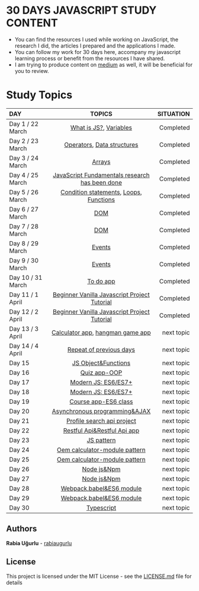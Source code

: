                               
                              
   # 30 DAYS JAVASCRIPT STUDY CONTENT
   + You can find the resources I used while working on JavaScript, the research I did, the articles I prepared and the applications I made.
   + You can follow my work for 30 days here, accompany my javascript learning process or benefit from the resources I have shared.   
   + I am trying to produce content on [medium](https://medium.com/@rabiaugurlu) as well, it will be beneficial for you to review.   


  # Study Topics

   | DAY | TOPICS | SITUATION |
   | :---         |     :---:      |          ---: |
   | Day 1 / 22 March  | [What is JS?](https://github.com/rabiaugurlu/30DaysOfJS/tree/main/JSIntro), [Variables](https://github.com/rabiaugurlu/30DaysOfJS/tree/main/Variables)    | Completed    |
   | Day 2 / 23 March     |  [Operators](https://github.com/rabiaugurlu/30DaysOfJS/tree/main/Operators),  [Data structures](https://github.com/rabiaugurlu/30DaysOfJS/tree/main/DataStructures)       | Completed      |
   | Day 3 / 24 March    | [Arrays](https://github.com/rabiaugurlu/30DaysOfJS/tree/main/Arrays)        | Completed    |
   | Day 4 / 25 March    | [JavaScript Fundamentals research has been done](https://github.com/rabiaugurlu/30DaysOfJS/tree/main/Arrays)        | Completed    |
   | Day 5 / 26 March    | [Condition statements](https://github.com/rabiaugurlu/30DaysOfJS/tree/main/ConditionStatements), [Loops](https://github.com/rabiaugurlu/30DaysOfJS/tree/main/Loops), [Functions](https://github.com/rabiaugurlu/30DaysOfJS/tree/main/Functions)       | Completed       | 
   | Day 6 / 27 March    | [DOM](https://github.com/rabiaugurlu/30DaysOfJS/tree/main/DOM)        | Completed      |
   | Day 7 / 28 March    | [DOM](https://github.com/rabiaugurlu/30DaysOfJS/tree/main/DOM)       | Completed      |
   | Day 8 / 29 March   | [Events](https://github.com/rabiaugurlu/30DaysOfJS/tree/main/Events)       | Completed      |
   | Day 9 / 30 March   | [Events](https://github.com/rabiaugurlu/30DaysOfJS/tree/main/Events)       | Completed      |
   | Day 10 / 31 March     | [To do app](https://github.com/rabiaugurlu/30DaysOfJS/tree/main/To%20do%20app) | Completed      |
   | Day 11 / 1 April   | [Beginner Vanilla Javascript Project Tutorial](https://github.com/rabiaugurlu/30DaysOfJS/tree/main/Beginner%20Vanilla%20Javascript%20Project%20Tutorial)  | Completed      |
   | Day 12 / 2 April    | [Beginner Vanilla Javascript Project Tutorial](https://github.com/rabiaugurlu/30DaysOfJS/tree/main/Beginner%20Vanilla%20Javascript%20Project%20Tutorial)       | Completed      |
   | Day 13 / 3 April    | [Calculator app](https://github.com/rabiaugurlu/30DaysOfJS), [hangman game app](https://github.com/rabiaugurlu/30DaysOfJS)       | next topic      |
   | Day 14 / 4 April    | [Repeat of previous days](https://github.com/rabiaugurlu/30DaysOfJS)        | next topic     |
   | Day 15     | [JS Object&Functions](https://github.com/rabiaugurlu/30DaysOfJS)       | next topic      |
   | Day 16     | [Quiz app-OOP](https://github.com/rabiaugurlu/30DaysOfJS)       | next topic      |
   | Day 17     | [Modern JS: ES6/ES7+](https://github.com/rabiaugurlu/30DaysOfJS)       | next topic      |
   | Day 18     | [Modern JS: ES6/ES7+](https://github.com/rabiaugurlu/30DaysOfJS)       | next topic      |
   | Day 19     | [Course app-ES6 class](https://github.com/rabiaugurlu/30DaysOfJS)       | next topic      |
   | Day 20     | [Asynchronous programming&AJAX](https://github.com/rabiaugurlu/30DaysOfJS)       | next topic      |
   | Day 21     | [Profile search api project](https://github.com/rabiaugurlu/30DaysOfJS)       | next topic      |
   | Day 22     | [Restful Api&Restful Api app](https://github.com/rabiaugurlu/30DaysOfJS)       | next topic      | 
   | Day 23     | [JS pattern](https://github.com/rabiaugurlu/30DaysOfJS)            |  next topic
   | Day 24     | [Oem calculator-module pattern](https://github.com/rabiaugurlu/30DaysOfJS)       | next topic      | 
   | Day 25     | [Oem calculator-module pattern](https://github.com/rabiaugurlu/30DaysOfJS)       | next topic      | 
   | Day 26     | [Node js&Npm](https://github.com/rabiaugurlu/30DaysOfJS)       | next topic      | 
   | Day 27     | [Node js&Npm](https://github.com/rabiaugurlu/30DaysOfJS)       | next topic      | 
   | Day 28     | [Webpack,babel&ES6 module](https://github.com/rabiaugurlu/30DaysOfJS)       | next topic      | 
   | Day 29     | [Webpack,babel&ES6 module](https://github.com/rabiaugurlu/30DaysOfJS)       | next topic      | 
   | Day 30     | [Typescript](https://github.com/rabiaugurlu/30DaysOfJS)       | next topic     | 
  
   
   
   
   
  ## Authors
 **Rabia Uğurlu** - [rabiaugurlu](https://github.com/rabiaugurlu)
## License
This project is licensed under the MIT License - see the [LICENSE.md](LICENSE.md) file for details
                                                                  
